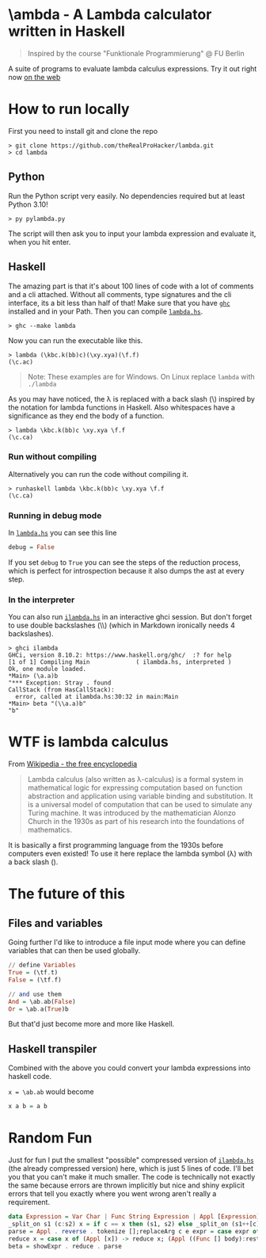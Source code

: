 # \ambda - A Lambda calculator written in Haskell

> Inspired by the course "Funktionale Programmierung" @ FU Berlin

A suite of programs to evaluate lambda calculus expressions. Try it out right now [on the web](https://therealprohacker.github.io/lambda/)

# How to run locally

First you need to install git and clone the repo
```shell
> git clone https://github.com/theRealProHacker/lambda.git
> cd lambda
```

## Python

Run the Python script very easily. No dependencies required but at least Python 3.10!

```shell
> py pylambda.py
```

The script will then ask you to input your lambda expression and evaluate it, when you hit enter. 

## Haskell

The amazing part is that it's about 100 lines of code with a lot of comments and a cli attached. Without all comments, type signatures and the cli interface, its a bit less than half of that!
Make sure that you have [`ghc`](https://www.haskell.org/ghc/) installed and in your Path. Then you can compile [`lambda.hs`](lambda.hs).

```shell
> ghc --make lambda
```

Now you can run the executable like this.

```shell
> lambda (\kbc.k(bb)c)(\xy.xya)(\f.f)
(\c.ac)
```

> Note: These examples are for Windows. On Linux replace `lambda` with `./lambda`

As you may have noticed, the λ is replaced with a back slash (\\) 
inspired by the notation for lambda functions in Haskell. 
Also whitespaces have a significance as they end the body of a function.

```shell
> lambda \kbc.k(bb)c \xy.xya \f.f
(\c.ca)
```

### Run without compiling
Alternatively you can run the code without compiling it.

```shell
> runhaskell lambda \kbc.k(bb)c \xy.xya \f.f
(\c.ca)
```

### Running in debug mode

In [`lambda.hs`](lambda.hs) you can see this line

```hs
debug = False
```

If you set `debug` to `True` you can see the steps of the reduction process, which is perfect for introspection because it also dumps the ast at every step.

### In the interpreter

You can also run [`ilambda.hs`](ilambda.hs) in an interactive ghci session. But don't forget to use double backslashes (\\\\) (which in Markdown ironically needs 4 backslashes). 

```shell
> ghci ilambda
GHCi, version 8.10.2: https://www.haskell.org/ghc/  :? for help
[1 of 1] Compiling Main             ( ilambda.hs, interpreted )
Ok, one module loaded.
*Main> (\a.a)b
"*** Exception: Stray . found 
CallStack (from HasCallStack):
  error, called at ilambda.hs:30:32 in main:Main
*Main> beta "(\\a.a)b"
"b"
```

# **WTF** is lambda calculus

From [Wikipedia - the free encyclopedia](https://en.wikipedia.org/wiki/Lambda_calculus)

> Lambda calculus (also written as λ-calculus) is a formal system in mathematical logic for expressing computation based on function abstraction and application using variable binding and substitution. It is a universal model of computation that can be used to simulate any Turing machine. It was introduced by the mathematician Alonzo Church in the 1930s as part of his research into the foundations of mathematics.

It is basically a first programming language from the 1930s before computers even existed! To use it here replace the lambda symbol (λ) with a back slash (\). 

# The future of this

## Files and variables

Going further I'd like to introduce a file input mode where you can define variables that can then be used globally.

```hs
// define Variables
True = (\tf.t)
False = (\tf.f)

// and use them
And = \ab.ab(False)
Or = \ab.a(True)b
```

But that'd just become more and more like Haskell.

## Haskell transpiler

Combined with the above you could convert your lambda expressions into haskell code. 

`x = \ab.ab` would become

```hs
x a b = a b
```

# Random Fun
Just for fun I put the smallest "possible" compressed version of [`ilambda.hs`](ilambda.hs) (the already compressed version) here, which is just 5 lines of code. I'll bet you that you can't make it much smaller. The code is technically not exactly the same because errors are thrown implicitly but nice and shiny explicit errors that tell you exactly where you went wrong aren't really a requirement. 

```hs
data Expression = Var Char | Func String Expression | Appl [Expression] deriving (Show, Eq);showExpr x = case x of (Var c) -> [c]; (Func head body) -> "(\\" ++ head ++ "." ++ (showExpr body) ++ ")"; (Appl xs) -> foldl (++) [] $ map showExpr xs;
_split_on s1 (c:s2) x = if c == x then (s1, s2) else _split_on (s1++[c]) s2 x;split_closing_paren' n before (c:rest) = if c == ')' then if n==0 then (reverse before, rest) else split_closing_paren' (n-1) before rest else if c=='(' then split_closing_paren' (n+1) before rest else split_closing_paren' n (c:before) rest;tokenize exprs str = case str of ""->exprs; '\\':rest -> let (head, body) = _split_on "" rest '.' in if ' ' `elem` body then let (body', rest') = _split_on "" body ' ' in tokenize ((Func head $ parse body'):exprs) rest' else tokenize ((Func head $ parse body):exprs) ""; '(':rest -> let (inner, after) = (split_closing_paren' 0 "" rest) in tokenize ((parse inner): exprs) after; ' ':rest -> tokenize exprs rest; x:rest -> tokenize (Var x:exprs) rest;
parse = Appl . reverse . tokenize [];replaceArg c e expr = case expr of var@(Var x) -> if c==x then e else var; func@(Func head body) -> if c `elem` head then func else Func head (replaceArg c e body); (Appl exprs) -> Appl $ map (replaceArg c e) exprs;
reduce x = case x of (Appl [x]) -> reduce x; (Appl ((Func [] body):rest)) -> reduce $ Appl (body:rest); (Appl ((Func [param] body):arg:arg_rest)) -> reduce $ Appl (replaceArg param arg body:arg_rest); (Appl ((Func (param1:param_rest) body):arg1:arg_rest)) -> reduce $ Appl (Func param_rest (replaceArg param1 arg1 body):arg_rest); (Appl exprs) -> reduce $ Appl $ map reduce exprs; (Func head body) -> Func head $ reduce body; _ -> x;
beta = showExpr . reduce . parse
```
